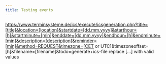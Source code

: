 ```yaml
---
title: Testing events
---
```


https://www.terminsysteme.de/ics/execute/icsgeneration.php?title=[title]&location=[location]&startdate=[dd.mm.yyyy]&starthour=[h]&startminute=[min]&enddate=[dd.mm.yyyy]&endhour=[h]&endminute=[min]&description=[description]&reminder=[min]&method=REQUEST&timezone=[CET or UTC]&timezoneoffset=[h]&filename=[filename]&todo=generate+ics-file 
replace [...] with valid values